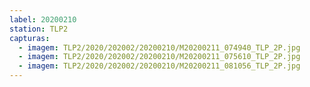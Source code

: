 ```yaml
---
label: 20200210
station: TLP2
capturas:
  - imagem: TLP2/2020/202002/20200210/M20200211_074940_TLP_2P.jpg
  - imagem: TLP2/2020/202002/20200210/M20200211_075610_TLP_2P.jpg
  - imagem: TLP2/2020/202002/20200210/M20200211_081056_TLP_2P.jpg
---
```

